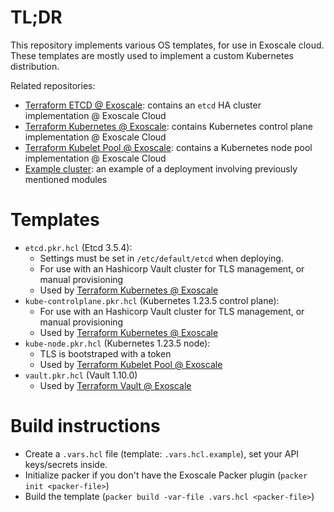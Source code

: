 # TL;DR

This repository implements various OS templates, for use in Exoscale cloud.
These templates are mostly used to implement a custom Kubernetes distribution.

Related repositories:
- [Terraform ETCD @ Exoscale](https://github.com/PhilippeChepy/terraform-exoscale-etcd): contains an `etcd` HA cluster implementation @ Exoscale Cloud
- [Terraform Kubernetes @ Exoscale](https://github.com/PhilippeChepy/terraform-exoscale-kubernetes): contains Kubernetes control plane implementation @ Exoscale Cloud
- [Terraform Kubelet Pool @ Exoscale](https://github.com/PhilippeChepy/terraform-exoscale-kubelet-pool): contains a Kubernetes node pool implementation @ Exoscale Cloud
- [Example cluster](https://github.com/PhilippeChepy/kubernetes-exoscale-demo): an example of a deployment involving previously mentioned modules

# Templates

- `etcd.pkr.hcl` (Etcd 3.5.4):
    - Settings must be set in `/etc/default/etcd` when deploying.
    - For use with an Hashicorp Vault cluster for TLS management, or manual provisioning
    - Used by [Terraform Kubernetes @ Exoscale](https://github.com/PhilippeChepy/terraform-exoscale-kubernetes)
- `kube-controlplane.pkr.hcl` (Kubernetes 1.23.5 control plane):
    - For use with an Hashicorp Vault cluster for TLS management, or manual provisioning
    - Used by [Terraform Kubernetes @ Exoscale](https://github.com/PhilippeChepy/terraform-exoscale-kubernetes)
- `kube-node.pkr.hcl` (Kubernetes 1.23.5 node):
    - TLS is bootstraped with a token
    - Used by [Terraform Kubelet Pool @ Exoscale](https://github.com/PhilippeChepy/terraform-exoscale-kubelet-pool)
- `vault.pkr.hcl` (Vault 1.10.0)
    - Used by [Terraform Vault @ Exoscale](https://github.com/PhilippeChepy/terraform-exoscale-vault)

# Build instructions

- Create a `.vars.hcl` file (template: `.vars.hcl.example`), set your API keys/secrets inside.
- Initialize packer if you don't have the Exoscale Packer plugin (`packer init <packer-file>`)
- Build the template (`packer build -var-file .vars.hcl <packer-file>`)
